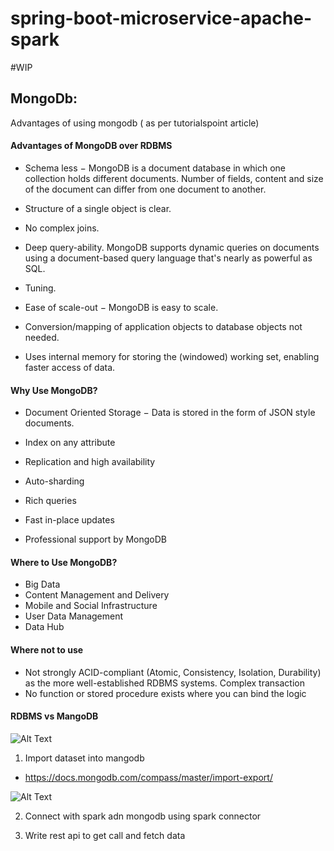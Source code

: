 # spring-boot-microservice-apache-spark

#WIP

## MongoDb:

Advantages of using mongodb ( as per tutorialspoint article)

#### Advantages of MongoDB over RDBMS

- Schema less − MongoDB is a document database in which one collection holds different documents. Number of fields, content and size of the document can differ from one document to another.

- Structure of a single object is clear.

- No complex joins.

- Deep query-ability. MongoDB supports dynamic queries on documents using a document-based query language that's nearly as powerful as SQL.

- Tuning.

- Ease of scale-out − MongoDB is easy to scale.

- Conversion/mapping of application objects to database objects not needed.

- Uses internal memory for storing the (windowed) working set, enabling faster access of data.

#### Why Use MongoDB?

- Document Oriented Storage − Data is stored in the form of JSON style documents.

- Index on any attribute

- Replication and high availability

- Auto-sharding

- Rich queries

- Fast in-place updates

- Professional support by MongoDB

#### Where to Use MongoDB?
- Big Data
- Content Management and Delivery
- Mobile and Social Infrastructure
- User Data Management
- Data Hub

#### Where not to use

- Not strongly ACID-compliant (Atomic, Consistency, Isolation, Durability) as the more well-established RDBMS systems.
Complex transaction
- No function or stored procedure exists where you can bind the logic

#### RDBMS vs MangoDB

![Alt Text](https://hackernoon.com/hn-images/1*z4srDtG5sSvBCvLqd5Jj-Q.png)


1) Import dataset into mangodb

- https://docs.mongodb.com/compass/master/import-export/


![Alt Text](https://github.com/vaquarkhan/springboot-microservice-apache-spark/blob/master/image/Mango-dataset.PNG)


2) Connect with spark adn mongodb using spark connector 


3) Write rest api to get call and fetch data 
